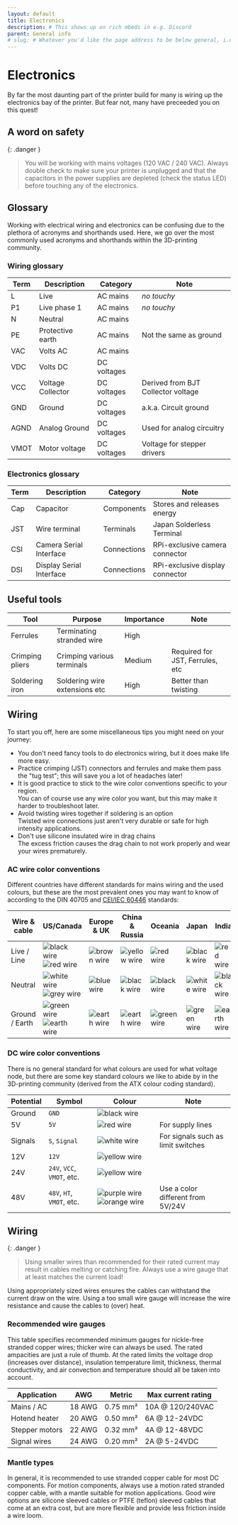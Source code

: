 ```yaml
---
layout: default
title: Electronics
description: # This shows up on rich mbeds in e.g. Discord
parent: General info
# slug: # Whatever you'd like the page address to be below general, i.e. docs.vzbot.org/general/<page>/
---
```


# Electronics

By far the most daunting part of the printer build for many is wiring up the electronics bay of the printer. But fear not, many have preceeded you on this quest!

## A word on safety

{: .danger }
> You will be working with mains voltages (120 VAC / 240 VAC). Always double check to make sure your printer is unplugged and that the capacitors in the power supplies are depleted (check the status LED) before touching any of the electronics.

## Glossary

Working with electrical wiring and electronics can be confusing due to the plethora of acronyms and shorthands used. Here, we go over the most commonly used acronyms and shorthands within the 3D-printing community.

### Wiring glossary

| Term | Description       | Category     | Note                               |
| ---- | ----------------- | ------------ | ---------------------------------- |
| L    | Live              | AC mains     | *no touchy*                        |
| P1   | Live phase 1      | AC mains     | *no touchy*                        |
| N    | Neutral           | AC mains     |                                    |
| PE   | Protective earth  | AC mains     | Not the same as ground             |
| VAC  | Volts AC          | AC mains     |                                    |
| VDC  | Volts DC          | DC voltages  |                                    |
| VCC  | Voltage Collector | DC voltages  | Derived from BJT Collector voltage |
| GND  | Ground            | DC voltages  | a.k.a. Circuit ground              |
| AGND | Analog Ground     | DC voltages  | Used for analog circuitry          |
| VMOT | Motor voltage     | DC voltages  | Voltage for stepper drivers        |

### Electronics glossary

| Term | Description              | Category    | Note                            |
| ---- | ------------------------ | ----------- | ------------------------------- |
| Cap  | Capacitor                | Components  | Stores and releases energy      |
| JST  | Wire terminal            | Terminals   | Japan Solderless Terminal       |
| CSI  | Camera Serial Interface  | Connections | RPi-exclusive camera connector  |
| DSI  | Display Serial Interface | Connections | RPi-exclusive display connector |

## Useful tools

| Tool            | Purpose                       | Importance | Note                            |
| --------------- | ----------------------------- | ---------- | ------------------------------- |
| Ferrules        | Terminating stranded wire     | High       |                                 |
| Crimping pliers | Crimping various terminals    | Medium     | Required for JST, Ferrules, etc |
| Soldering iron  | Soldering wire extensions etc | High       | Better than twisting            |

## Wiring

To start you off, here are some miscellaneous tips you might need on your journey:

- You don't need fancy tools to do electronics wiring, but it does make life more easy.
- Practice crimping (JST) connectors and ferrules and make them pass the "tug test"; this will save you a lot of headaches later!
- It is good practice to stick to the wire color conventions specific to your region.  
    You can of course use any wire color you want, but this may make it harder to troubleshoot later.
- Avoid twisting wires together if soldering is an option  
    Twisted wire connections just aren't very durable or safe for high intensity applications.
- Don't use silicone insulated wire in drag chains  
    The excess friction causes the drag chain to not work properly and wear your wires prematurely.

### AC wire color conventions

Different countries have different standards for mains wiring and the used colours, but these are the most prevalent ones you may want to know of according to the DIN 40705 and [CEI/IEC 60446] standards:

| Wire & cable   | US/Canada                   | Europe & UK   | China & Russia | Oceania       | Japan         | India         |
| -------------- | --------------------------- | ------------- | -------------- | ------------- | ------------- | ------------- |
| Live / Line    | ![black wire] ![red wire]   | ![brown wire] | ![yellow wire] | ![red wire]   | ![black wire] | ![red wire]   |
| Neutral        | ![white wire] ![grey wire]  | ![blue wire]  | ![black wire]  | ![black wire] | ![white wire] | ![black wire] |
| Ground / Earth | ![green wire] ![earth wire] | ![earth wire] | ![earth wire]  | ![green wire] | ![green wire] | ![earth wire] |

### DC wire color conventions

There is no general standard for what colours are used for what voltage node, but there are some key standard colours we like to abide by in the 3D-printing community (derived from the ATX colour coding standard).

| Potential | Symbol                     | Colour                        | Note                               |
| --------- | -------------------------- | ----------------------------- | ---------------------------------- |
| Ground    | `GND`                      | ![black wire]                 |                                    |
| 5V        | `5V`                       | ![red wire]                   | For supply lines                   |
| Signals   | `S`, `Signal`              | ![white wire]                 | For signals such as limit switches |
| 12V       | `12V`                      | ![yellow wire]                |                                    |
| 24V       | `24V`, `VCC`, `VMOT`, etc. | ![yellow wire]                |                                    |
| 48V       | `48V`, `HT`, `VMOT`, etc.  | ![purple wire] ![orange wire] | Use a color different from 5V/24V  |

## Wiring

{: .danger }
> Using smaller wires than recommended for their rated current may result in cables melting or catching fire. Always use a wire gauge that at least matches the current load!

Using appropriately sized wires ensures the cables can withstand the current draw on the wire. Using a too small wire gauge will increase the wire resistance and cause the cables to (over) heat. 

### Recommended wire gauges

This table specifies recommended minimum gauges for nickle-free stranded copper wires; thicker wire can always be used. The rated ampacities are just a rule of thumb. At the rated limits the voltage drop (increases over distance), insulation temperature limit, thickness, thermal conductivity, and air convection and temperature should all be taken into account.

| Application    | AWG     | Metric   | Max current rating |
| -------------- | ------- | -------- | ------------------ |
| Mains / AC     | 18 AWG  | 0.75 mm² | 10A @ 120/240VAC   |
| Hotend heater  | 20 AWG  | 0.50 mm² | 6A @ 12-24VDC      |
| Stepper motors | 22 AWG  | 0.32 mm² | 4A @ 12-48VDC      |
| Signal wires   | 24 AWG  | 0.20 mm² | 2A @ 5-24VDC       |

### Mantle types

In general, it is recommended to use stranded copper cable for most DC components. For motion components, always use a motion rated stranded copper cable, with a mantle suitable for motion applications. Good wire options are silicone sleeved cables or PTFE (teflon) sleeved cables that come at an extra cost, but are more flexible and provide less friction inside a wire loom.

[black wire]: /assets/images/general/electronics/wire-black.png
[blue wire]: /assets/images/general/electronics/wire-blue.png
[brown wire]: /assets/images/general/electronics/wire-brown.png
[green wire]: /assets/images/general/electronics/wire-green.png
[earth wire]: /assets/images/general/electronics/wire-green-yellow.png
[grey wire]: /assets/images/general/electronics/wire-grey.png
[orange wire]: /assets/images/general/electronics/wire-orange.png
[purple wire]: /assets/images/general/electronics/wire-purple.png
[red wire]: /assets/images/general/electronics/wire-red.png
[white wire]: /assets/images/general/electronics/wire-white.png
[yellow wire]: /assets/images/general/electronics/wire-yellow.png
[CEI/IEC 60446]: https://webstore.iec.ch/p-preview/info_iec60446%7Bed4.0%7Den.pdf
